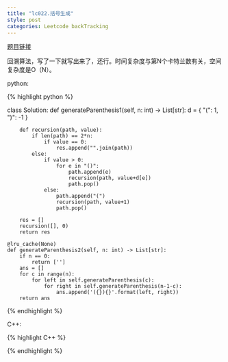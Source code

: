 ```yaml
---
title: "lc022.括号生成"
style: post
categories: Leetcode backTracking
---
```


[题目链接](https://leetcode-cn.com/problems/generate-parentheses/)

回溯算法，写了一下就写出来了，还行。时间复杂度与第N个卡特兰数有关，空间复杂度是O（N）。

python:

{% highlight python %}

class Solution:
    def generateParenthesis1(self, n: int) -> List[str]:
        d = {
            "(": 1,
            ")": -1
        }

        def recursion(path, value):
            if len(path) == 2*n:
                if value == 0:
                    res.append("".join(path))
            else:
                if value > 0:
                    for e in "()":
                        path.append(e)
                        recursion(path, value+d[e])
                        path.pop()
                else:
                    path.append("(")
                    recursion(path, value+1)
                    path.pop()

        res = []
        recursion([], 0)
        return res
		
    @lru_cache(None)
    def generateParenthesis2(self, n: int) -> List[str]:
        if n == 0:
            return ['']
        ans = []
        for c in range(n):
            for left in self.generateParenthesis(c):
                for right in self.generateParenthesis(n-1-c):
                    ans.append('({}){}'.format(left, right))
        return ans

{% endhighlight %}

C++:

{% highlight C++ %}



{% endhighlight %}

